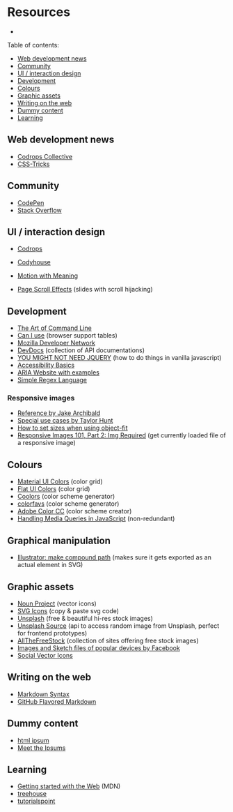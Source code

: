 # Resources

-	<a href="" target="_blank"></a>

Table of contents:

- [Web development news](#web-development-news)
- [Community](#community)
- [UI / interaction design](#ui-interaction-design)
- [Development](#development)
- [Colours](#colours)
- [Graphic assets](#graphic-assets)
- [Writing on the web](#writing-on-the-web)
- [Dummy content](#dummy-content)
- [Learning](#learning)


## Web development news

-	<a href="http://tympanus.net/codrops/collective/" target="_blank">Codrops Collective</a>
-	<a href="https://css-tricks.com/" target="_blank">CSS-Tricks</a>


## Community

-	<a href="http://codepen.io/" target="_blank">CodePen</a>
-	<a href="http://stackoverflow.com/">Stack Overflow</a>


## UI / interaction design

-	<a href="http://tympanus.net/codrops/" target="_blank">Codrops</a>
-	<a href="https://codyhouse.co/" target="_blank">Codyhouse</a>

-	<a href="http://alistapart.com/article/motion-with-meaning-semantic-animation-in-interface-design" target="_blank">Motion with Meaning</a>
-	<a href="https://codyhouse.co/gem/page-scroll-effects/" target="_blank">Page Scroll Effects</a> (slides with scroll hijacking)


## Development

-	<a href="https://github.com/jlevy/the-art-of-command-line" target="_blank">The Art of Command Line</a>
-	<a href="http://caniuse.com/" target="_blank">Can I use</a> (browser support tables)
-	<a href="https://developer.mozilla.org/en-US/" target="_blank">Mozilla Developer Network</a>
-	<a href="http://devdocs.io/" target="_blank">DevDocs</a> (collection of API documentations)
-	<a href="http://youmightnotneedjquery.com/" target="_blank">YOU MIGHT NOT NEED JQUERY</a> (how to do things in vanilla javascript)
-	<a href="http://www.hugeinc.com/ideas/perspective/accessibility-and-you" target="_blank">Accessibility Basics</a>
-	<a href="http://accessibility.athena-ict.com/aria/ARIA-accessibility-home.shtml" target="_blank">ARIA Website with examples</a>
-	<a href="https://simple-regex.com/" target="_blank">Simple Regex Language</a>


### Responsive images

-	<a href="https://jakearchibald.com/2015/anatomy-of-responsive-images/" target="_blank">Reference by Jake Archibald</a>
-	<a href="http://codepen.io/Tigt/post/when-responsive-images-get-ugly#height-and-width-constrained-srcset" target="_blank">Special use cases by Taylor Hunt</a>
-	<a href="https://github.com/aFarkas/lazysizes/tree/gh-pages/plugins/parent-fit" target="_blank">How to set sizes when using object-fit</a>
-	<a href="http://blog.cloudfour.com/responsive-images-101-part-2-img-required/" target="_blank">Responsive Images 101, Part 2: Img Required</a> (get currently loaded file of a responsive image)


## Colours

-	<a href="http://www.materialui.co/colors" target="_blank">Material UI Colors</a> (color grid)
-	<a href="http://flatuicolors.com/" target="_blank">Flat UI Colors</a> (color grid)
-	<a href="https://coolors.co/" target="_blank">Coolors</a> (color scheme generator)
-	<a href="http://www.colorfavs.com/" target="_blank">colorfavs</a> (color scheme generator)
-	<a href="https://color.adobe.com/" target="_blank">Adobe Color CC</a> (color scheme creator)
-	<a href="http://zerosixthree.se/detecting-media-queries-with-javascript/" target="_blank">Handling Media Queries in JavaScript</a> (non-redundant)


## Graphical manipulation

-	<a href="http://graphicdesign.stackexchange.com/questions/15475/convert-primitive-to-path-using-svg-format-in-illustrator" target="_blank">Illustrator: make compound path</a> (makes sure it gets exported as an actual <path> element in SVG)


## Graphic assets

-	<a href="https://thenounproject.com/" target="_blank">Noun Project</a> (vector icons)
-	<a href="http://svgicons.sparkk.fr/" target="_blank">SVG Icons</a> (copy & paste svg code)
-	<a href="https://unsplash.com/" target="_blank">Unsplash</a> (free & beautiful hi-res stock images)
-	<a href="https://source.unsplash.com/" target="_blank">Unsplash Source</a> (api to access random image from Unsplash, perfect for frontend prototypes)
-	<a href="http://allthefreestock.com/" target="_blank">AllTheFreeStock</a> (collection of sites offering free stock images)
-	<a href="http://facebook.github.io/design/devices" target="_blank">Images and Sketch files of popular devices by Facebook</a>
-	<a href="http://codepen.io/larsenwork/pen/admEZM" target="_blank">Social Vector Icons</a>


## Writing on the web

-	<a href="http://daringfireball.net/projects/markdown/" target="_blank">Markdown Syntax</a>
-	<a href="https://help.github.com/articles/github-flavored-markdown/" target="_blank">GitHub Flavored Markdown</a>


## Dummy content

-	<a href="http://www.html-ipsum.com/" target="_blank">html ipsum</a>
-	<a href="http://meettheipsums.com/" target="_blank">Meet the Ipsums</a>


## Learning

-	<a href="https://developer.mozilla.org/en-US/Learn/Getting_started_with_the_web" target="_blank">Getting started with the Web</a> (MDN)
-	<a href="https://teamtreehouse.com/" target="_blank">treehouse</a>
-	<a href="http://www.tutorialspoint.com/" target="_blank">tutorialspoint</a>
